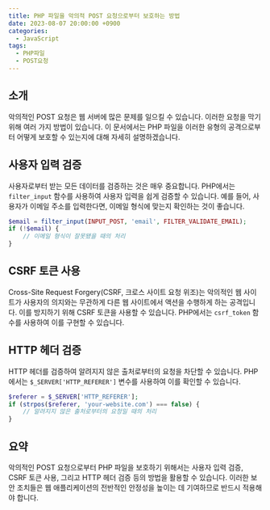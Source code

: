 ```yaml
---
title: PHP 파일을 악의적 POST 요청으로부터 보호하는 방법
date: 2023-08-07 20:00:00 +0900
categories:
  - JavaScript
tags:
  - PHP파일
  - POST요청
---
```


## 소개
악의적인 POST 요청은 웹 서버에 많은 문제를 일으킬 수 있습니다. 이러한 요청을 막기 위해 여러 가지 방법이 있습니다. 이 문서에서는 PHP 파일을 이러한 유형의 공격으로부터 어떻게 보호할 수 있는지에 대해 자세히 설명하겠습니다.

## 사용자 입력 검증
사용자로부터 받는 모든 데이터를 검증하는 것은 매우 중요합니다. PHP에서는 `filter_input` 함수를 사용하여 사용자 입력을 쉽게 검증할 수 있습니다. 예를 들어, 사용자가 이메일 주소를 입력한다면, 이메일 형식에 맞는지 확인하는 것이 좋습니다.

```php
$email = filter_input(INPUT_POST, 'email', FILTER_VALIDATE_EMAIL);
if (!$email) {
    // 이메일 형식이 잘못됐을 때의 처리
}
```

## CSRF 토큰 사용
Cross-Site Request Forgery(CSRF, 크로스 사이트 요청 위조)는 악의적인 웹 사이트가 사용자의 의지와는 무관하게 다른 웹 사이트에서 액션을 수행하게 하는 공격입니다. 이를 방지하기 위해 CSRF 토큰을 사용할 수 있습니다. PHP에서는 `csrf_token` 함수를 사용하여 이를 구현할 수 있습니다.

## HTTP 헤더 검증
HTTP 헤더를 검증하여 알려지지 않은 출처로부터의 요청을 차단할 수 있습니다. PHP에서는 `$_SERVER['HTTP_REFERER']` 변수를 사용하여 이를 확인할 수 있습니다.

```php
$referer = $_SERVER['HTTP_REFERER'];
if (strpos($referer, 'your-website.com') === false) {
    // 알려지지 않은 출처로부터의 요청일 때의 처리
}
```

## 요약
악의적인 POST 요청으로부터 PHP 파일을 보호하기 위해서는 사용자 입력 검증, CSRF 토큰 사용, 그리고 HTTP 헤더 검증 등의 방법을 활용할 수 있습니다. 이러한 보안 조치들은 웹 애플리케이션의 전반적인 안정성을 높이는 데 기여하므로 반드시 적용해야 합니다.
